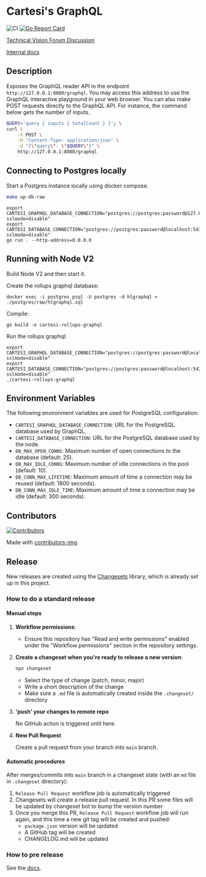 # Cartesi's GraphQL

![CI](https://github.com/cartesi/rollups-graphql/actions/workflows/ci.yaml/badge.svg)
[![Go Report Card](https://goreportcard.com/badge/github.com/cartesi/rollups-graphql)](https://goreportcard.com/report/github.com/cartesi/rollups-graphql)

[Technical Vision Forum Discussion](https://governance.cartesi.io/t/convenience-layer-for-voucher-management-on-cartesi/401)

[Internal docs](./docs/convenience.md)

## Description

Exposes the GraphQL reader API in the endpoint `http://127.0.0.1:8080/graphql`.
You may access this address to use the GraphQL interactive playground in your web browser.
You can also make POST requests directly to the GraphQL API.
For instance, the command below gets the number of inputs.

```sh
QUERY='query { inputs { totalCount } }'; \
curl \
    -X POST \
    -H 'Content-Type: application/json' \
    -d "{\"query\": \"$QUERY\"}" \
    http://127.0.0.1:8080/graphql
```

## Connecting to Postgres locally

Start a Postgres instance locally using docker compose.

```sh
make up-db-raw
```

```shell
export CARTESI_GRAPHQL_DATABASE_CONNECTION="postgres://postgres:password@127.0.0.1:5432/hlgraphql?sslmode=disable"
export CARTESI_DATABASE_CONNECTION="postgres://postgres:password@localhost:5432/rollupsdb?sslmode=disable"
go run . --http-address=0.0.0.0
```

## Running with Node V2

Build Node V2 and then start it.

Create the rollups graphql database:

```shell
docker exec -i postgres psql -U postgres -d hlgraphql < ./postgres/raw/hlgraphql.sql
```

Compile:

```shell
go build -o cartesi-rollups-graphql
```

Run the rollups graphql:

```shell
export CARTESI_GRAPHQL_DATABASE_CONNECTION="postgres://postgres:password@localhost:5432/hlgraphql?sslmode=disable"
export CARTESI_DATABASE_CONNECTION="postgres://postgres:password@localhost:5432/rollupsdb?sslmode=disable"
./cartesi-rollups-graphql
```

## Environment Variables

The following environment variables are used for PostgreSQL configuration:

- `CARTESI_GRAPHQL_DATABASE_CONNECTION`: URL for the PostgreSQL database used by GraphQL.
- `CARTESI_DATABASE_CONNECTION`: URL for the PostgreSQL database used by the node.
- `DB_MAX_OPEN_CONNS`: Maximum number of open connections to the database (default: 25).
- `DB_MAX_IDLE_CONNS`: Maximum number of idle connections in the pool (default: 10).
- `DB_CONN_MAX_LIFETIME`: Maximum amount of time a connection may be reused (default: 1800 seconds).
- `DB_CONN_MAX_IDLE_TIME`: Maximum amount of time a connection may be idle (default: 300 seconds).

## Contributors

[![Contributors](https://contributors-img.firebaseapp.com/image?repo=cartesi/rollups-graphql)](https://github.com/cartesi/rollups-graphql/graphs/contributors)

Made with [contributors-img](https://contributors-img.firebaseapp.com).

## Release

New releases are created using the [Changesets](https://github.com/changesets/changesets/blob/main/packages/cli/README.md) library, which is already set up in this project.

### How to do a standard release

#### Manual steps

1. **Workflow permissions**:

   - Ensure this repository has "Read and write permissions" enabled under the "Workflow permissions" section in the repository settings.

2. **Create a changeset when you're ready to release a new version**:

   ```bash
   npx changeset
   ```

   - Select the type of change (patch, minor, major)
   - Write a short description of the change
   - Make sure a `.md` file is automatically created inside the `.changeset/` directory

3. **'push' your changes to remote repo**

   No GitHub action is triggered until here.

4. **New Pull Request**

   Create a pull request from your branch into `main` branch.

#### Automatic procedures

After merges/commits into `main` branch in a changeset state (with an `md` file in `.changeset` directory):

1. `Release Pull Request` workflow job is automatically triggered
2. Changesets will create a release pull request. In this PR some files will be updated by changeset bot to bump the version number
3. Once you merge this PR, `Release Pull Request` workflow job will run again, and this time a new git tag will be created and pushed:
   - `package.json` version will be updated
   - A GitHub tag will be created
   - CHANGELOG.md will be updated

### How to pre release

See the [docs](https://github.com/changesets/changesets/blob/main/docs/prereleases.md).

